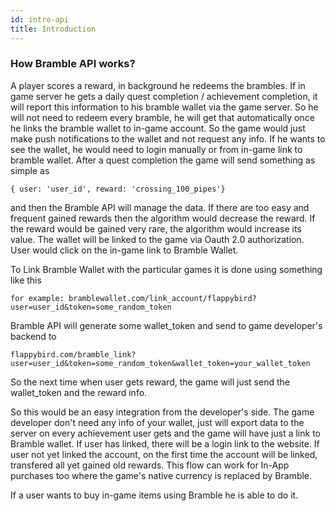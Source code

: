 ```yaml
---
id: intro-api
title: Introduction
---
```


### How Bramble API works?

A player scores a reward, in background he redeems the brambles. If in game server he gets a daily quest completion / achievement completion, it will report this information to his bramble wallet via the game server. So he will not need to redeem every bramble, he will get that automatically once he links the bramble wallet to in-game account. So the game would just make push notifications to the wallet and not request any info. If he wants to see the wallet, he would need to login manually or from in-game link to bramble wallet. After a quest completion the game will send something as simple as 

````
{ user: 'user_id', reward: 'crossing_100_pipes'} 
````

and then the Bramble API will manage the data. If there are too easy and frequent gained rewards then the algorithm would decrease the reward. If the reward would be gained very rare, the algorithm would increase its value. The wallet will be linked to the game via Oauth 2.0 authorization. User would click on the in-game link to Bramble Wallet. 

To Link Bramble Wallet with the particular games it is done using something like this
````
for example: bramblewallet.com/link_account/flappybird?user=user_id&token=some_random_token
````

Bramble API will generate some wallet_token and send to game developer's backend to
````
flappybird.com/bramble_link?user=user_id&token=some_random_token&wallet_token=your_wallet_token
````

So the next time when user gets reward, the game will just send the wallet_token and the reward info.

So this would be an easy integration from the developer's side. The game developer don't need any info of your wallet, just will export data to the server on every achievement user gets and the game will have just a link to Bramble wallet. If user has linked, there will be a login link to the website. If user not yet linked the account, on the first time the account will be linked, transfered all yet gained old rewards. This flow can work for In-App purchases too where the game's native currency is replaced by Bramble.

If a user wants to buy in-game items using Bramble he is able to do it.